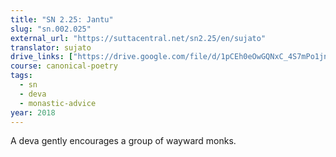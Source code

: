 ```yaml
---
title: "SN 2.25: Jantu"
slug: "sn.002.025"
external_url: "https://suttacentral.net/sn2.25/en/sujato"
translator: sujato
drive_links: ["https://drive.google.com/file/d/1pCEh0eOwGQNxC_4S7mPo1jnReFaPR9a1"]
course: canonical-poetry
tags:
  - sn
  - deva
  - monastic-advice
year: 2018
---
```


A deva gently encourages a group of wayward monks.

